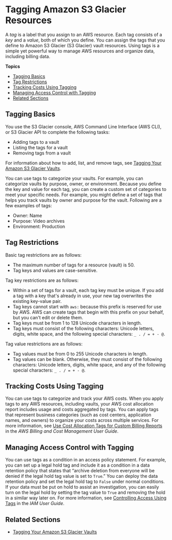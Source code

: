 # Tagging Amazon S3 Glacier Resources<a name="tagging"></a>

A *tag* is a label that you assign to an AWS resource\. Each tag consists of a *key* and a *value*, both of which you define\. You can assign the tags that you define to Amazon S3 Glacier \(S3 Glacier\) vault resources\. Using tags is a simple yet powerful way to manage AWS resources and organize data, including billing data\. 

**Topics**
+ [Tagging Basics](#tagging-basics)
+ [Tag Restrictions](#tagging-restrictions)
+ [Tracking Costs Using Tagging](#tagging-billing)
+ [Managing Access Control with Tagging](#tagging-access-control)
+ [Related Sections](#related-sections-tagging)

## Tagging Basics<a name="tagging-basics"></a>

You use the S3 Glacier console, AWS Command Line Interface \(AWS CLI\), or S3 Glacier API to complete the following tasks:
+ Adding tags to a vault
+ Listing the tags for a vault
+ Removing tags from a vault

For information about how to add, list, and remove tags, see [Tagging Your Amazon S3 Glacier Vaults](tagging-vaults.md)\.

You can use tags to categorize your vaults\. For example, you can categorize vaults by purpose, owner, or environment\. Because you define the key and value for each tag, you can create a custom set of categories to meet your specific needs\. For example, you might define a set of tags that helps you track vaults by owner and purpose for the vault\. Following are a few examples of tags:
+ Owner: Name
+ Purpose: Video archives 
+ Environment: Production 

## Tag Restrictions<a name="tagging-restrictions"></a>

Basic tag restrictions are as follows:
+ The maximum number of tags for a resource \(vault\) is 50\.
+ Tag keys and values are case\-sensitive\.

Tag key restrictions are as follows:
+ Within a set of tags for a vault, each tag key must be unique\. If you add a tag with a key that's already in use, your new tag overwrites the existing key\-value pair\. 
+ Tag keys cannot start with `aws:` because this prefix is reserved for use by AWS\. AWS can create tags that begin with this prefix on your behalf, but you can't edit or delete them\.
+ Tag keys must be from 1 to 128 Unicode characters in length\.
+ Tag keys must consist of the following characters: Unicode letters, digits, white space, and the following special characters: `_ . / = + - @`\.

Tag value restrictions are as follows:
+ Tag values must be from 0 to 255 Unicode characters in length\.
+ Tag values can be blank\. Otherwise, they must consist of the following characters: Unicode letters, digits, white space, and any of the following special characters: `_ . / = + - @`\.

## Tracking Costs Using Tagging<a name="tagging-billing"></a>

You can use tags to categorize and track your AWS costs\. When you apply tags to any AWS resources, including vaults, your AWS cost allocation report includes usage and costs aggregated by tags\. You can apply tags that represent business categories \(such as cost centers, application names, and owners\) to organize your costs across multiple services\. For more information, see [Use Cost Allocation Tags for Custom Billing Reports](https://docs.aws.amazon.com/awsaccountbilling/latest/aboutv2/cost-alloc-tags.html) in the *AWS Billing and Cost Management User Guide*\.

## Managing Access Control with Tagging<a name="tagging-access-control"></a>

You can use tags as a condition in an access policy statement\. For example, you can set up a legal hold tag and include it as a condition in a data retention policy that states that “archive deletion from everyone will be denied if the legal hold tag value is set to `True`\.” You can deploy the data retention policy and set the legal hold tag to `False` under normal conditions\. If your data must be put on hold to assist an investigation, you can easily turn on the legal hold by setting the tag value to `True` and removing the hold in a similar way later on\. For more information, see [Controlling Access Using Tags](https://docs.aws.amazon.com/IAM/latest/UserGuide/access_tags.html) in the *IAM User Guide*\. 

## Related Sections<a name="related-sections-tagging"></a>
+ [Tagging Your Amazon S3 Glacier Vaults](tagging-vaults.md)